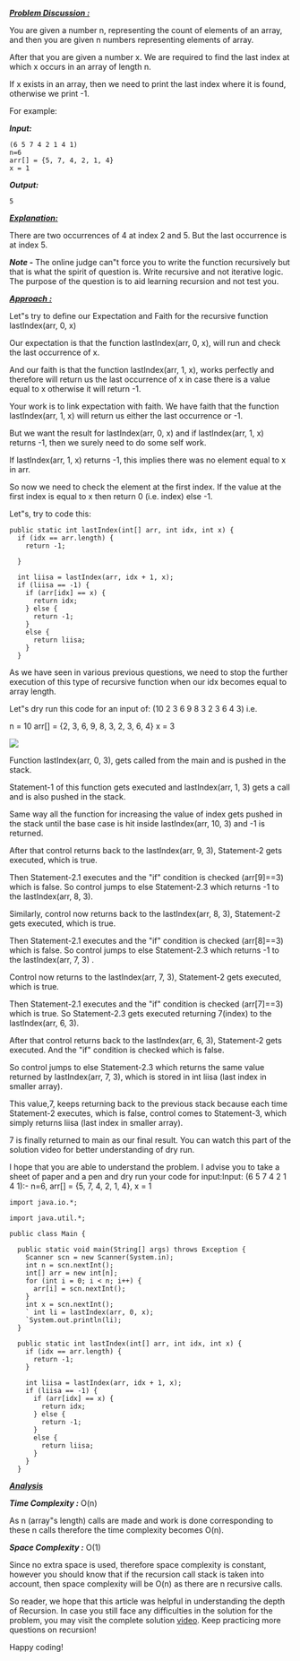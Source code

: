 <i style="text-decoration:underline"><b>Problem Discussion : </b></i>

You are given a number n, representing the count of elements of an array, and then you are given n numbers representing elements of array.

After that you are given a number x. We are required to find the last index at which x occurs in an array of length n.

If x exists in an array, then we need to print the last index where it is found, otherwise we print -1.

For example:

<i><b>Input:</b></i> 
```
(6 5 7 4 2 1 4 1)
n=6
arr[] = {5, 7, 4, 2, 1, 4}
x = 1
```
<i><b>Output:</b></i> 
```
5
```
<i style="text-decoration:underline"><b>Explanation:</b></i>

There are two occurrences of 4 at index 2 and 5. But the last occurrence is at index 5.

<i><b>Note -</b></i> The online judge can"t force you to write the function recursively but that is what the spirit of question is. Write recursive and not iterative logic. The purpose of the question is to aid learning recursion and not test you.

<i style="text-decoration:underline"><b>Approach :</b></i>

Let"s try to define our Expectation and Faith for the recursive function lastIndex(arr, 0, x)

Our expectation is that the function lastIndex(arr, 0, x), will run and check the last occurrence of x.

And our faith is that the function lastIndex(arr, 1, x), works perfectly and therefore will return us the last occurrence of x in case there is a value equal to x otherwise it will return -1.

Your work is to link expectation with faith. We have faith that the function lastIndex(arr, 1, x) will return us either the last occurrence or -1. 

But we want the result for lastIndex(arr, 0, x) and if lastIndex(arr, 1, x) returns -1, then we surely need to do some self work.

If lastIndex(arr, 1, x) returns -1, this implies there was no element equal to x in arr.

So now we need to check the element at the first index.
If the value at the first index is equal to x then return 0 (i.e. index) else -1.

Let"s, try to code this:

```
public static int lastIndex(int[] arr, int idx, int x) {
  if (idx == arr.length) {
    return -1;

  }

  int liisa = lastIndex(arr, idx + 1, x);
  if (liisa == -1) {
    if (arr[idx] == x) {
      return idx;
    } else {
      return -1;
    }
    else {
      return liisa;
    }
  }
```

As we have seen in various previous questions, we need to stop the further execution of this type of recursive function when our idx becomes equal to array length.

Let"s dry run this code for an input of: (10 2 3 6 9 8 3 2 3 6 4 3) i.e.

n = 10
arr[] = {2, 3, 6, 9, 8, 3, 2, 3, 6, 4}
x = 3

<img src="https://pepvids.sgp1.cdn.digitaloceanspaces.com/articles/last_index/last_index_1.png">

Function lastIndex(arr, 0, 3), gets called from the main and is pushed in the stack.

Statement-1 of this function gets executed and lastIndex(arr, 1, 3) gets a call and is also pushed in the stack.

Same way all the function for increasing the value of index gets pushed in the stack until the base case is hit inside lastIndex(arr, 10, 3) and -1 is returned.

After that control returns back to the lastIndex(arr, 9, 3), Statement-2 gets executed, which is true. 

Then Statement-2.1 executes and the "if" condition is checked (arr[9]==3) which is false. So control jumps to else Statement-2.3 which returns -1 to the lastIndex(arr, 8, 3).

Similarly, control now returns back to the lastIndex(arr, 8, 3), Statement-2 gets executed, which is true. 

Then Statement-2.1 executes and the "if" condition is checked (arr[8]==3) which is false. So control jumps to else Statement-2.3 which returns -1 to the lastIndex(arr, 7, 3) .

Control now returns to the lastIndex(arr, 7, 3), Statement-2 gets executed, which is true. 

Then Statement-2.1 executes and the "if" condition is checked (arr[7]==3) which is true. So Statement-2.3 gets executed returning 7(index) to the lastIndex(arr, 6, 3).

After that control returns back to the lastIndex(arr, 6, 3), Statement-2 gets executed. And the "if" condition is checked which is false. 

So control jumps to else Statement-2.3 which returns the same value returned by lastIndex(arr, 7, 3), which is stored in int liisa (last index in smaller array).

This value,7, keeps returning back to the previous stack because each time Statement-2 executes, which is false, control comes to Statement-3, which simply returns liisa (last index in smaller array).

7 is finally returned to main as our final result.
You can watch this part of the solution video for better understanding of dry run.

I hope that you are able to understand the problem. I advise you to take a sheet of paper and a pen and dry run your code for input:Input: (6 5 7 4 2 1 4 1):- n=6, arr[] = {5, 7, 4, 2, 1, 4}, x = 1

```
import java.io.*;

import java.util.*;

public class Main {

  public static void main(String[] args) throws Exception {
    Scanner scn = new Scanner(System.in);
    int n = scn.nextInt();
    int[] arr = new int[n];
    for (int i = 0; i < n; i++) {
      arr[i] = scn.nextInt();
    }
    int x = scn.nextInt();
    ` int li = lastIndex(arr, 0, x);
    `System.out.println(li);
  }

  public static int lastIndex(int[] arr, int idx, int x) {
    if (idx == arr.length) {
      return -1;
    }

    int liisa = lastIndex(arr, idx + 1, x);
    if (liisa == -1) {
      if (arr[idx] == x) {
        return idx;
      } else {
        return -1;
      }
      else {
        return liisa;
      }
    }
  }
```
<i style="text-decoration:underline"><b>Analysis </b></i>

<i><b>Time Complexity :</b></i>
O(n)

As n (array"s length) calls are made and work is done corresponding to these n calls therefore the time complexity becomes O(n).

<i><b>Space Complexity :</b></i>
O(1)

Since no extra space is used, therefore space complexity is constant, however you should know that if the recursion call stack is taken into account, then space complexity will be O(n) as there are n recursive calls.

So reader, we hope that this article was helpful in understanding the depth of Recursion. In case you still face any difficulties in the solution for the problem, you may visit the complete solution [video](https://youtu.be/xttMLI4Kb3k).
Keep practicing more questions on recursion!

Happy coding!